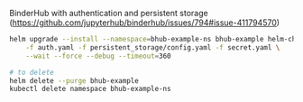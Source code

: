 BinderHub with authentication and persistent storage 
(https://github.com/jupyterhub/binderhub/issues/794#issue-411794570)

```bash
helm upgrade --install --namespace=bhub-example-ns bhub-example helm-chart \
    -f auth.yaml -f persistent_storage/config.yaml -f secret.yaml \
    --wait --force --debug --timeout=360 

# to delete
helm delete --purge bhub-example
kubectl delete namespace bhub-example-ns

```
